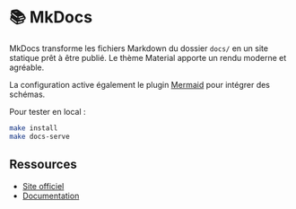 # 📚 MkDocs

MkDocs transforme les fichiers Markdown du dossier `docs/` en un site statique prêt à être publié. Le thème Material apporte un rendu moderne et agréable.

La configuration active également le plugin [Mermaid](https://github.com/fralau/mkdocs-mermaid2-plugin) pour intégrer des schémas.

Pour tester en local :
```bash
make install
make docs-serve
```

## Ressources
- [Site officiel](https://www.mkdocs.org/)
- [Documentation](https://www.mkdocs.org/user-guide/)
